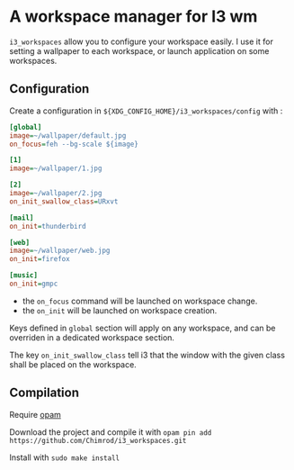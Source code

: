 # A workspace manager for I3 wm


`i3_workspaces` allow you to configure your workspace easily. I use it for
setting a wallpaper to each workspace, or launch application on some
workspaces.

## Configuration

Create a configuration in `${XDG_CONFIG_HOME}/i3_workspaces/config` with :

```ini
[global]
image=~/wallpaper/default.jpg
on_focus=feh --bg-scale ${image}

[1]
image=~/wallpaper/1.jpg

[2]
image=~/wallpaper/2.jpg
on_init_swallow_class=URxvt

[mail]
on_init=thunderbird

[web]
image=~/wallpaper/web.jpg
on_init=firefox

[music]
on_init=gmpc
```

- the `on_focus` command will be launched on workspace change.
- the `on_init` will be launched on workspace creation.

Keys defined in `global` section will apply on any workspace, and can be
overriden in a dedicated workspace section.

The key `on_init_swallow_class` tell i3 that the window with the given class
shall be placed on the workspace. 

## Compilation

Require [opam](http://opam.ocaml.org/)

Download the project and compile it with `opam pin add https://github.com/Chimrod/i3_workspaces.git`

Install with `sudo make install`
